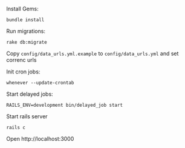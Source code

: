 Install Gems:

```
bundle install
```

Run migrations:
```
rake db:migrate
```

Copy `config/data_urls.yml.example` to `config/data_urls.yml` and set correnc urls

Init cron jobs:
```
whenever --update-crontab
```

Start delayed jobs:
```
RAILS_ENV=development bin/delayed_job start
```

Start rails server
```
rails c
```

Open http://localhost:3000

